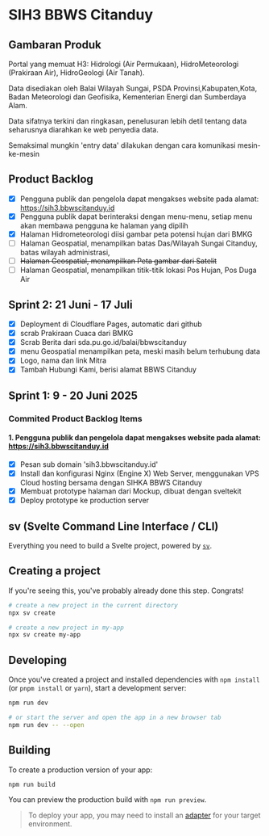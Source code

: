 # SIH3 BBWS Citanduy

## Gambaran Produk

Portal yang memuat H3: Hidrologi (Air Permukaan), HidroMeteorologi (Prakiraan Air), HidroGeologi (Air Tanah).

Data disediakan oleh Balai Wilayah Sungai, PSDA Provinsi,Kabupaten,Kota, Badan Meteorologi dan Geofisika, Kementerian Energi dan Sumberdaya Alam.

Data sifatnya terkini dan ringkasan, penelusuran lebih detil tentang data seharusnya diarahkan ke web penyedia data.

Semaksimal mungkin 'entry data' dilakukan dengan cara komunikasi mesin-ke-mesin


## Product Backlog

- [x] Pengguna publik dan pengelola dapat mengakses website pada alamat: https://sih3.bbwscitanduy.id
- [x] Pengguna publik dapat berinteraksi dengan menu-menu, setiap menu akan membawa pengguna ke halaman yang dipilih
- [x] Halaman Hidrometeorologi diisi gambar peta potensi hujan dari BMKG
- [ ] Halaman Geospatial, menampilkan batas Das/Wilayah Sungai Citanduy, batas wilayah administrasi, 
- [ ] ~~Halaman Geospatial, menampilkan Peta gambar dari Satelit~~
- [ ] Halaman Geospatial, menampilkan titik-titik lokasi Pos Hujan, Pos Duga Air

## Sprint 2: 21 Juni - 17 Juli

 - [x] Deployment di Cloudflare Pages, automatic dari github
 - [x] scrab Prakiraan Cuaca dari BMKG
 - [x] Scrab Berita dari sda.pu.go.id/balai/bbwscitanduy
 - [x] menu Geospatial menampilkan peta, meski masih belum terhubung data
 - [x] Logo, nama dan link Mitra
 - [x] Tambah Hubungi Kami, berisi alamat BBWS Citanduy

## Sprint 1: 9 - 20 Juni 2025

### Commited Product Backlog Items

#### 1. Pengguna publik dan pengelola dapat mengakses website pada alamat: https://sih3.bbwscitanduy.id

- [x] Pesan sub domain 'sih3.bbwscitanduy.id'
- [x] Install dan konfigurasi Nginx (Engine X) Web Server, menggunakan VPS Cloud hosting bersama dengan SIHKA BBWS Citanduy
- [x] Membuat prototype halaman dari Mockup, dibuat dengan sveltekit
- [x] Deploy prototype ke production server

## sv (Svelte Command Line Interface / CLI)

Everything you need to build a Svelte project, powered by [`sv`](https://github.com/sveltejs/cli).

## Creating a project

If you're seeing this, you've probably already done this step. Congrats!

```bash
# create a new project in the current directory
npx sv create

# create a new project in my-app
npx sv create my-app
```

## Developing

Once you've created a project and installed dependencies with `npm install` (or `pnpm install` or `yarn`), start a development server:

```bash
npm run dev

# or start the server and open the app in a new browser tab
npm run dev -- --open
```

## Building

To create a production version of your app:

```bash
npm run build
```

You can preview the production build with `npm run preview`.

> To deploy your app, you may need to install an [adapter](https://svelte.dev/docs/kit/adapters) for your target environment.
